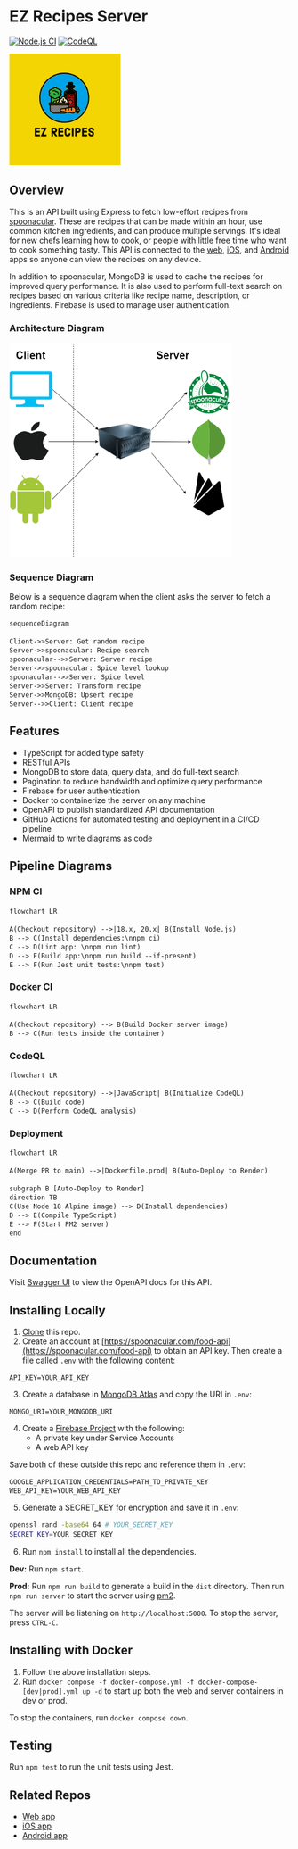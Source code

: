 # EZ Recipes Server

[![Node.js CI](https://github.com/Abhiek187/ez-recipes-server/actions/workflows/node.js.yml/badge.svg)](https://github.com/Abhiek187/ez-recipes-server/actions/workflows/node.js.yml)
[![CodeQL](https://github.com/Abhiek187/ez-recipes-server/actions/workflows/codeql.yml/badge.svg)](https://github.com/Abhiek187/ez-recipes-server/actions/workflows/codeql.yml)

<img src="logo.png" alt="Food cooking in a pot" width="200">

## Overview

This is an API built using Express to fetch low-effort recipes from [spoonacular](https://spoonacular.com/food-api). These are recipes that can be made within an hour, use common kitchen ingredients, and can produce multiple servings. It's ideal for new chefs learning how to cook, or people with little free time who want to cook something tasty. This API is connected to the [web](https://github.com/Abhiek187/ez-recipes-web), [iOS](https://github.com/Abhiek187/ez-recipes-ios), and [Android](https://github.com/Abhiek187/ez-recipes-android) apps so anyone can view the recipes on any device.

In addition to spoonacular, MongoDB is used to cache the recipes for improved query performance. It is also used to perform full-text search on recipes based on various criteria like recipe name, description, or ingredients. Firebase is used to manage user authentication.

### Architecture Diagram

<img src="architecture-diagram.png" alt="Architecture diagram for EZ Recipes" width="400">

### Sequence Diagram

Below is a sequence diagram when the client asks the server to fetch a random recipe:

```mermaid
sequenceDiagram

Client->>Server: Get random recipe
Server->>spoonacular: Recipe search
spoonacular-->>Server: Server recipe
Server->>spoonacular: Spice level lookup
spoonacular-->>Server: Spice level
Server->>Server: Transform recipe
Server->>MongoDB: Upsert recipe
Server-->>Client: Client recipe
```

## Features

- TypeScript for added type safety
- RESTful APIs
- MongoDB to store data, query data, and do full-text search
- Pagination to reduce bandwidth and optimize query performance
- Firebase for user authentication
- Docker to containerize the server on any machine
- OpenAPI to publish standardized API documentation
- GitHub Actions for automated testing and deployment in a CI/CD pipeline
- Mermaid to write diagrams as code

## Pipeline Diagrams

### NPM CI

```mermaid
flowchart LR

A(Checkout repository) -->|18.x, 20.x| B(Install Node.js)
B --> C(Install dependencies:\nnpm ci)
C --> D(Lint app: \nnpm run lint)
D --> E(Build app:\nnpm run build --if-present)
E --> F(Run Jest unit tests:\nnpm test)
```

### Docker CI

```mermaid
flowchart LR

A(Checkout repository) --> B(Build Docker server image)
B --> C(Run tests inside the container)
```

### CodeQL

```mermaid
flowchart LR

A(Checkout repository) -->|JavaScript| B(Initialize CodeQL)
B --> C(Build code)
C --> D(Perform CodeQL analysis)
```

### Deployment

```mermaid
flowchart LR

A(Merge PR to main) -->|Dockerfile.prod| B(Auto-Deploy to Render)

subgraph B [Auto-Deploy to Render]
direction TB
C(Use Node 18 Alpine image) --> D(Install dependencies)
D --> E(Compile TypeScript)
E --> F(Start PM2 server)
end
```

## Documentation

Visit [Swagger UI](https://ez-recipes-server.onrender.com/) to view the OpenAPI docs for this API.

## Installing Locally

1. [Clone](https://github.com/Abhiek187/ez-recipes-web.git) this repo.
2. Create an account at [https://spoonacular.com/food-api](https://spoonacular.com/food-api) to obtain an API key. Then create a file called `.env` with the following content:

```
API_KEY=YOUR_API_KEY
```

3. Create a database in [MongoDB Atlas](https://www.mongodb.com/atlas) and copy the URI in `.env`:

```
MONGO_URI=YOUR_MONGODB_URI
```

4. Create a [Firebase Project](https://console.firebase.google.com) with the following:
   - A private key under Service Accounts
   - A web API key

Save both of these outside this repo and reference them in `.env`:

```
GOOGLE_APPLICATION_CREDENTIALS=PATH_TO_PRIVATE_KEY
WEB_API_KEY=YOUR_WEB_API_KEY
```

5. Generate a SECRET_KEY for encryption and save it in `.env`:

```bash
openssl rand -base64 64 # YOUR_SECRET_KEY
SECRET_KEY=YOUR_SECRET_KEY
```

6. Run `npm install` to install all the dependencies.

**Dev:** Run `npm start`.

**Prod:** Run `npm run build` to generate a build in the `dist` directory. Then run `npm run server` to start the server using [pm2](https://pm2.io/).

The server will be listening on `http://localhost:5000`. To stop the server, press `CTRL-C`.

## Installing with Docker

1. Follow the above installation steps.
2. Run `docker compose -f docker-compose.yml -f docker-compose-[dev|prod].yml up -d` to start up both the web and server containers in dev or prod.

To stop the containers, run `docker compose down`.

## Testing

Run `npm test` to run the unit tests using Jest.

## Related Repos

- [Web app](https://github.com/Abhiek187/ez-recipes-web)
- [iOS app](https://github.com/Abhiek187/ez-recipes-ios)
- [Android app](https://github.com/Abhiek187/ez-recipes-android)
